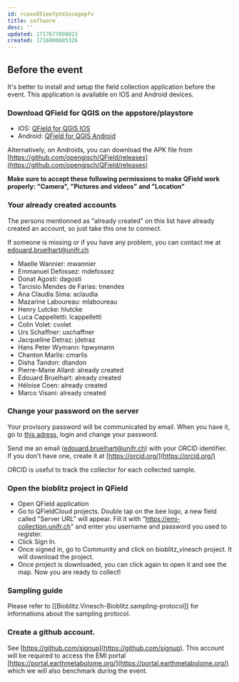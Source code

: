 ```yaml
---
id: rcoxo851eefptm1ocegepfv
title: software
desc: ''
updated: 1717677098823
created: 1716900805326
---
```


## Before the event

It's better to install and setup the field collection application before the event. This application is available on IOS and Android devices.

### Download QField for QGIS on the appstore/playstore

- IOS: [QField for QGIS IOS](https://apps.apple.com/us/app/qfield-for-qgis/id1531726814)
- Android: [QField for QGIS Android](https://play.google.com/store/apps/details?id=ch.opengis.qfield&pli=1)

Alternatively, on Androids, you can download the APK file from [https://github.com/opengisch/QField/releases](https://github.com/opengisch/QField/releases)

**Make sure to accept these following permissions to make QField work properly: "Camera", "Pictures and videos" and "Location"**

### Your already created accounts

The persons mentionned as "already created" on this list have already created an account, so just take this one to connect.

If someone is missing or if you have any problem, you can contact me at edouard.bruelhart@unifr.ch

- Maelle Wannier: mwannier
- Emmanuel Defossez: mdefossez
- Donat Agosti: dagosti
- Tarcisio Mendes de Farias: tmendes
- Ana Claudia Sima: aclaudia
- Mazarine Laboureau: mlaboureau
- Henry Lutcke: hlutcke
- Luca Cappelletti: lcappelletti
- Colin Volet: cvolet
- Urs Schaffner: uschaffner
- Jacqueline Detraz: jdetraz
- Hans Peter Wymann: hpwymann
- Chanton Marlis: cmarlis
- Disha Tandon: dtandon
- Pierre-Marie Allard: already created
- Edouard Bruelhart: already created
- Héloise Coen: already created
- Marco Visani: already created

### Change your password on the server

Your provisory password will be communicated by email. When you have it, go to [this adress](https://emi-collection.unifr.ch/accounts/password/change/), login and change your password.

Send me an email (edouard.bruelhart@unifr.ch) with your ORCID identifier. If you don't have one, create it at [https://orcid.org/](https://orcid.org/)
 
ORCID is useful to track the collector for each collected sample. 

### Open the bioblitz project in QField

- Open QField application
- Go to QFieldCloud projects. Double tap on the bee logo, a new field called "Server URL" will appear. Fill it with "https://emi-collection.unifr.ch" and enter you username and password you used to register.
- Click Sign In.
- Once signed in, go to Community and click on bioblitz_vinesch project. It will download the project.
- Once project is downloaded, you can click again to open it and see the map. Now you are ready to collect!

### Sampling guide

Please refer to [[Bioblitz.Vinesch-Bioblitz.sampling-protocol]] for informations about the sampling protocol.
### Create a github account.

See [https://github.com/signup](https://github.com/signup).
This account will be required to access the EMI portal [https://portal.earthmetabolome.org/](https://portal.earthmetabolome.org/) which we will also benchmark during the event.

